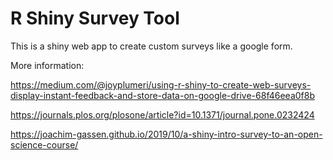 # R Shiny Survey Tool

This is a shiny web app to create custom surveys like a google form.

More information:

<https://medium.com/@joyplumeri/using-r-shiny-to-create-web-surveys-display-instant-feedback-and-store-data-on-google-drive-68f46eea0f8b>

<https://journals.plos.org/plosone/article?id=10.1371/journal.pone.0232424>

<https://joachim-gassen.github.io/2019/10/a-shiny-intro-survey-to-an-open-science-course/>

